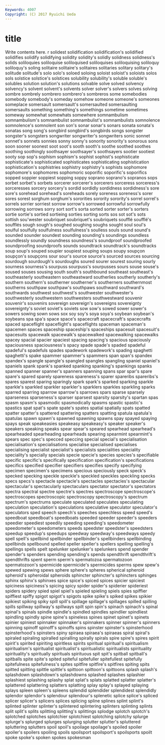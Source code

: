 ```yaml
---
Keywords: 4007 
Copyright: (C) 2017 Ryuichi Ueda
---
```


# title

Write contents here.
r solidest solidification solidification's solidified solidifies solidify solidifying solidity solidity's
solidly solidness solidness's solids soliloquies soliloquise soliloquised soliloquises soliloquising soliloquy
soliloquy's soling solitaire solitaire's solitaires solitaries solitary solitary's solitude solitude's
solo solo's soloed soloing soloist soloist's soloists solos sols solstice
solstice's solstices solubility solubility's soluble soluble's solubles solution solution's solutions
solvable solve solved solvency solvency's solvent solvent's solvents solver solver's
solvers solves solving sombre sombrely sombrero sombrero's sombreros some somebodies
somebody somebody's someday somehow someone someone's someones someplace somersault somersault's
somersaulted somersaulting somersaults something something's somethings sometime sometimes someway somewhat
somewhats somewhere somnambulism somnambulism's somnambulist somnambulist's somnambulists somnolence somnolence's somnolent
son son's sonar sonar's sonars sonata sonata's sonatas song song's
songbird songbird's songbirds songs songster songster's songsters songwriter songwriter's songwriters
sonic sonnet sonnet's sonnets sonnies sonny sonny's sonority sonority's sonorous
sons soon sooner soonest soot soot's sooth sooth's soothe soothed
soothes soothing soothingly soothsayer soothsayer's soothsayers sootier sootiest sooty sop
sop's sophism sophism's sophist sophist's sophisticate sophisticate's sophisticated sophisticates sophisticating
sophistication sophistication's sophistries sophistry sophistry's sophists sophomore sophomore's sophomores sophomoric
soporific soporific's soporifics sopped soppier soppiest sopping soppy soprano soprano's
sopranos sops sorbet sorbet's sorbets sorcerer sorcerer's sorcerers sorceress sorceress's
sorceresses sorcery sorcery's sordid sordidly sordidness sordidness's sore sore's sorehead
sorehead's soreheads sorely soreness soreness's sorer sores sorest sorghum sorghum's
sororities sorority sorority's sorrel sorrel's sorrels sorrier sorriest sorrow sorrow's
sorrowed sorrowful sorrowfully sorrowing sorrows sorry sort sort's sorta sorted
sorter sorter's sorters sortie sortie's sortied sortieing sorties sorting sorts
sos sot sot's sots sottish sou'wester soubriquet soubriquet's soubriquets soufflé
soufflé's soufflés sough sough's soughed soughing soughs sought soul soul's
soulful soulfully soulfulness soulfulness's soulless souls sound sound's sounded sounder
soundest sounding sounding's soundings soundless soundlessly soundly soundness soundness's soundproof
soundproofed soundproofing soundproofs sounds soundtrack soundtrack's soundtracks soup soup's souped
soupier soupiest souping soups soupy soupçon soupçon's soupçons sour sour's
source source's sourced sources sourcing sourdough sourdough's sourdoughs soured sourer
sourest souring sourly sourness sourness's sourpuss sourpuss's sourpusses sours souse
souse's soused souses sousing south south's southbound southeast southeast's southeasterly
southeastern southeastward southerlies southerly southerly's southern southern's southerner southerner's southerners
southernmost southerns southpaw southpaw's southpaws southward southward's southwards southwest southwest's
southwester southwester's southwesterly southwestern southwesters southwestward souvenir souvenir's souvenirs sovereign
sovereign's sovereigns sovereignty sovereignty's soviet soviet's soviets sow sow's sowed
sower sower's sowers sowing sown sows sox soy soy's soya
soya's soybean soybean's soybeans spa spa's space space's spacecraft spacecraft's
spacecrafts spaced spaceflight spaceflight's spaceflights spaceman spaceman's spacemen spaces spaceship
spaceship's spaceships spacesuit spacesuit's spacesuits spacewalk spacewalk's spacewalked spacewalking spacewalks
spacey spacial spacier spaciest spacing spacing's spacious spaciously spaciousness spaciousness's
spacy spade spade's spaded spadeful spadeful's spadefuls spades spadework spadework's
spading spaghetti spaghetti's spake spammer spammer's spammers span span's spandex
spandex's spangle spangle's spangled spangles spangling spaniel spaniel's spaniels spank
spank's spanked spanking spanking's spankings spanks spanned spanner spanner's spanners
spanning spans spar spar's spare spare's spared sparely spareness spareness's
sparer spareribs spareribs's spares sparest sparing sparingly spark spark's sparked
sparking sparkle sparkle's sparkled sparkler sparkler's sparklers sparkles sparkling sparks
sparred sparring sparrow sparrow's sparrows spars sparse sparsely sparseness sparseness's
sparser sparsest sparsity sparsity's spartan spas spasm spasm's spasmodic spasmodically
spasms spastic spastic's spastics spat spat's spate spate's spates spatial
spatially spats spatted spatter spatter's spattered spattering spatters spatting spatula
spatula's spatulas spawn spawn's spawned spawning spawns spay spayed spaying
spays speak speakeasies speakeasy speakeasy's speaker speaker's speakers speaking speaks
spear spear's speared spearhead spearhead's spearheaded spearheading spearheads spearing spearmint
spearmint's spears spec spec's specced speccing special special's specialisation specialisation's
specialisations specialise specialised specialises specialising specialist specialist's specialists specialities speciality
speciality's specially specials specie specie's species species's specifiable specific specific's
specifically specification specification's specifications specifics specified specifier specifiers specifies specify
specifying specimen specimen's specimens specious speciously speck speck's specked specking
speckle speckle's speckled speckles speckling specks specs specs's spectacle spectacle's
spectacles spectacles's spectacular spectacular's spectacularly spectaculars spectator spectator's spectators spectra
spectral spectre spectre's spectres spectroscope spectroscope's spectroscopes spectroscopic spectroscopy spectroscopy's
spectrum spectrum's spectrums speculate speculated speculates speculating speculation speculation's speculations
speculative speculator speculator's speculators sped speech speech's speeches speechless speed
speed's speedboat speedboat's speedboats speeded speeder speeder's speeders speedier speediest
speedily speeding speeding's speedometer speedometer's speedometers speeds speedster speedster's speedsters
speedup speedup's speedups speedway speedway's speedways speedy spell spell's spellbind
spellbinder spellbinder's spellbinders spellbinding spellbinds spellbound spelled speller speller's spellers
spelling spelling's spellings spells spelt spelunker spelunker's spelunkers spend spender
spender's spenders spending spending's spends spendthrift spendthrift's spendthrifts spent sperm
sperm's spermatozoa spermatozoon spermatozoon's spermicide spermicide's spermicides sperms spew spew's
spewed spewing spews sphere sphere's spheres spherical spheroid spheroid's spheroidal
spheroids sphincter sphincter's sphincters sphinges sphinx sphinx's sphinxes spice spice's
spiced spices spicier spiciest spiciness spiciness's spicing spicy spider spider's
spiderier spideriest spiders spidery spied spiel spiel's spieled spieling spiels
spies spiffier spiffiest spiffy spigot spigot's spigots spike spike's spiked
spikes spikier spikiest spiking spiky spill spill's spillage spillage's spillages
spilled spilling spills spillway spillway's spillways spilt spin spin's spinach
spinach's spinal spinal's spinals spindle spindle's spindled spindles spindlier spindliest
spindling spindly spine spine's spineless spines spinet spinet's spinets spinier
spiniest spinnaker spinnaker's spinnakers spinner spinner's spinners spinning spinoff spinoff's
spinoffs spins spinster spinster's spinsterhood spinsterhood's spinsters spiny spiraea spiraea's
spiraeas spiral spiral's spiraled spiraling spiralled spiralling spirally spirals spire
spire's spires spirit spirit's spirited spiriting spiritless spirits spiritual spiritual's
spiritualism spiritualism's spiritualist spiritualist's spiritualistic spiritualists spirituality spirituality's spiritually spirituals
spirituous spit spit's spitball spitball's spitballs spite spite's spited spiteful
spitefuller spitefullest spitefully spitefulness spitefulness's spites spitfire spitfire's spitfires spiting
spits spitted spitting spittle spittle's spittoon spittoon's spittoons splash splash's
splashdown splashdown's splashdowns splashed splashes splashier splashiest splashing splashy splat
splat's splats splatted splatter splatter's splattered splattering splatters splatting splay
splay's splayed splaying splays spleen spleen's spleens splendid splendider splendidest
splendidly splendor splendor's splendour splendour's splenetic splice splice's spliced splicer
splicer's splicers splices splicing spline splines splint splint's splinted splinter
splinter's splintered splintering splinters splinting splints split split's splits splitting
splitting's splittings splodge splotch splotch's splotched splotches splotchier splotchiest splotching
splotchy splurge splurge's splurged splurges splurging splutter splutter's spluttered spluttering
splutters spoil spoil's spoilage spoilage's spoiled spoiler spoiler's spoilers spoiling
spoils spoilsport spoilsport's spoilsports spoilt spoke spoke's spoken spokes spokesman
